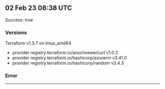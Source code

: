 ## 02 Feb 23 08:38 UTC

Success: true

### Versions

Terraform v1.3.7
on linux_amd64
+ provider registry.terraform.io/anschoewe/curl v1.0.2
+ provider registry.terraform.io/hashicorp/azurerm v3.41.0
+ provider registry.terraform.io/hashicorp/random v3.4.3

### Error



---

